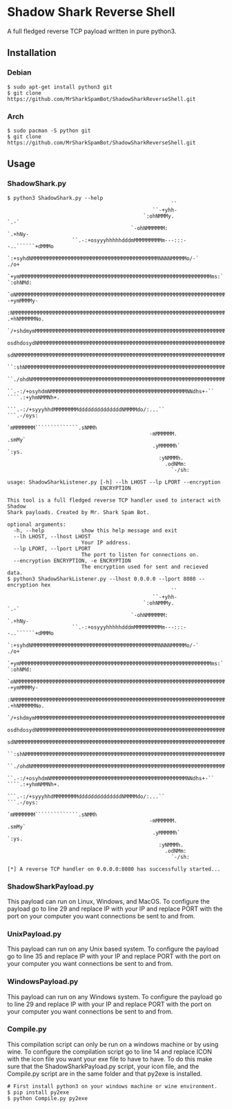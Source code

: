 # Shadow Shark Reverse Shell 
A full fledged reverse TCP payload written in pure python3.

## Installation
### Debian
```
$ sudo apt-get install python3 git
$ git clone https://github.com/MrSharkSpamBot/ShadowSharkReverseShell.git
```
### Arch
```
$ sudo pacman -S python git
$ git clone https://github.com/MrSharkSpamBot/ShadowSharkReverseShell.git
```

## Usage
### ShadowShark.py
```
$ python3 ShadowShark.py --help
                                                     ``
                                               ``-+yhh-
                                            `:ohNMMMy.                  `.-`
                                        `-ohNMMMMMM:                `.+hNy-
                     ``.-:+osyyyhhhhhdddmMMMMMMMMMm---:::--..``````+dMMMo
              `:+syhdNMMMMMMMMMMMMMMMMMMMMMMMMMMMMMMMMMMMMMMMMMNNNNMMMMMo/-`                          ./o+
          `+ymMMMMMMMMMMMMMMMMMMMMMMMMMMMMMMMMMMMMMMMMMMMMMMMMMMMMMMMMMMMMMMms:`                 `:ohNMd:
        `oNMMMMMMMMMMMMMMMMMMMMMMMMMMMMMMMMMMMMMMMMMMMMMMMMMMMMMMMMMMMMMMMMMMMMMdo-          -+ymMMMMy-
         :NMMMMMMMMMMMMMMMMMMMMMMMMMMMMMMMMMMMMMMMMMMMMMMMMMMMMMMMMMMMMMMMMMMMMMMMMNy/`  .+hNMMMMMNo.
          `/+shdmymMMMMMMMMMMMMMMMMMMMMMMMMMMMMMMMMMMMMMMMMMMMMMMMMMMMMMMMMMMMMMMMMMMMNhmMMMMMMMNo`
          osdhdosydNMMMMMMMMMMMMMMMMMMMMMMMMMMMMMMMMMMMMMMMMMMMMMMMMMMMMMMMMMMMMMMMMMMMMMMMMMMNo`
          sdNMMMMMMMMMMMMMMMMMMMMMMMMMMMMMMMMMMMMMMMMMMMMMMMMMMMMMMMMMMMMMMMMMMMMMMMMMMMMMMMMMd/`
           ``:shNMMMMMMMMMMMMMMMMMMMMMMMMMMMMMMMMMMMMMMMMMMMMMMMMMMMMMMMMMMMMMMMMMMMMMMMMMMMMMMMNy/.
               ``./ohdNMMMMMMMMMMMMMMMMMMMMMMMMMMMMMMMMMMMMMMMMMMMMMMMMMMMMMMMMMMMMMMMNdhhdmNMMMMMMNd+.
                     ``.-:/+osyhdmNMMMMMMMMMMMMMMMMMMMMMMMMMMMMMMMMMMMMMMMMMMMMNNdhs+-`` ````.:+yhmNMMNh+.
                               ```.-:/+syyyhhdMMMMMMMMddddddddddddddNMMMMdo/:...``               ```.-/oys:
                                             `mMMMMMMM``````````````.sNMMh
                                              -mMMMMMM.               .smMy`
                                               .yMMMMMh`                `:ys.
                                                 :yNMMMh.
                                                   .odNMm:
                                                     `-/sh:

usage: ShadowSharkListener.py [-h] --lh LHOST --lp LPORT --encryption
                              ENCRYPTION

This tool is a full fledged reverse TCP handler used to interact with Shadow
Shark payloads. Created by Mr. Shark Spam Bot.

optional arguments:
  -h, --help            show this help message and exit
  --lh LHOST, --lhost LHOST
                        Your IP address.
  --lp LPORT, --lport LPORT
                        The port to listen for connections on.
  --encryption ENCRYPTION, -e ENCRYPTION
                        The encryption used for sent and recieved data.
$ python3 ShadowSharkListener.py --lhost 0.0.0.0 --lport 8080 --encryption hex
                                                     ``
                                               ``-+yhh-
                                            `:ohNMMMy.                  `.-`
                                        `-ohNMMMMMM:                `.+hNy-
                     ``.-:+osyyyhhhhhdddmMMMMMMMMMm---:::--..``````+dMMMo
              `:+syhdNMMMMMMMMMMMMMMMMMMMMMMMMMMMMMMMMMMMMMMMMMNNNNMMMMMo/-`                          ./o+
          `+ymMMMMMMMMMMMMMMMMMMMMMMMMMMMMMMMMMMMMMMMMMMMMMMMMMMMMMMMMMMMMMMms:`                 `:ohNMd:
        `oNMMMMMMMMMMMMMMMMMMMMMMMMMMMMMMMMMMMMMMMMMMMMMMMMMMMMMMMMMMMMMMMMMMMMMdo-          -+ymMMMMy-
         :NMMMMMMMMMMMMMMMMMMMMMMMMMMMMMMMMMMMMMMMMMMMMMMMMMMMMMMMMMMMMMMMMMMMMMMMMNy/`  .+hNMMMMMNo.
          `/+shdmymMMMMMMMMMMMMMMMMMMMMMMMMMMMMMMMMMMMMMMMMMMMMMMMMMMMMMMMMMMMMMMMMMMMNhmMMMMMMMNo`
          osdhdosydNMMMMMMMMMMMMMMMMMMMMMMMMMMMMMMMMMMMMMMMMMMMMMMMMMMMMMMMMMMMMMMMMMMMMMMMMMMNo`
          sdNMMMMMMMMMMMMMMMMMMMMMMMMMMMMMMMMMMMMMMMMMMMMMMMMMMMMMMMMMMMMMMMMMMMMMMMMMMMMMMMMMd/`
           ``:shNMMMMMMMMMMMMMMMMMMMMMMMMMMMMMMMMMMMMMMMMMMMMMMMMMMMMMMMMMMMMMMMMMMMMMMMMMMMMMMMNy/.
               ``./ohdNMMMMMMMMMMMMMMMMMMMMMMMMMMMMMMMMMMMMMMMMMMMMMMMMMMMMMMMMMMMMMMMNdhhdmNMMMMMMNd+.
                     ``.-:/+osyhdmNMMMMMMMMMMMMMMMMMMMMMMMMMMMMMMMMMMMMMMMMMMMMNNdhs+-`` ````.:+yhmNMMNh+.
                               ```.-:/+syyyhhdMMMMMMMMddddddddddddddNMMMMdo/:...``               ```.-/oys:
                                             `mMMMMMMM``````````````.sNMMh
                                              -mMMMMMM.               .smMy`
                                               .yMMMMMh`                `:ys.
                                                 :yNMMMh.
                                                   .odNMm:
                                                     `-/sh:

[*] A reverse TCP handler on 0.0.0.0:8080 has successfully started...
```
### ShadowSharkPayload.py
This payload can run on Linux, Windows, and MacOS. To configure the payload go to line 29 and replace IP with your IP and replace PORT with the port on your computer you want connections be sent to and from.
### UnixPayload.py
This payload can run on any Unix based system. To configure the payload go to line 35 and replace IP with your IP and replace PORT with the port on your computer you want connections be sent to and from.
### WindowsPayload.py
This payload can run on any Windows system. To configure the payload go to line 29 and replace IP with your IP and replace PORT with the port on your computer you want connections be sent to and from.
### Compile.py
This compilation script can only be run on a windows machine or by using wine. To configure the compilation script go to line 14 and replace ICON with the icon file you want your exe file to have to have. To do this make sure that the ShadowSharkPayload.py script, your icon file, and the Compile.py script are in the same folder and that py2exe is installed.
```
# First install python3 on your windows machine or wine environment.
$ pip install py2exe
$ python Compile.py py2exe
```
